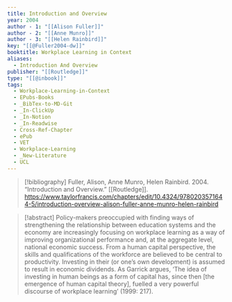 ```yaml
---
title: Introduction and Overview
year: 2004
author - 1: "[[Alison Fuller]]"
author - 2: "[[Anne Munro]]"
author - 3: "[[Helen Rainbird]]"
key: "[[@Fuller2004-dw]]"
booktitle: Workplace Learning in Context
aliases:
  - Introduction And Overview
publisher: "[[Routledge]]"
type: "[[@inbook]]"
tags:
  - Workplace-Learning-in-Context
  - EPubs-Books
  - _BibTex-to-MD-Git
  - _In-ClickUp
  - _In-Notion
  - _In-Readwise
  - Cross-Ref-Chapter
  - ePub
  - VET
  - Workplace-Learning
  - _New-Literature
  - UCL
---
```


> [!bibliography]
> Fuller, Alison, Anne Munro, Helen Rainbird. 2004. “Introduction and Overview.” [[Routledge]]. https://www.taylorfrancis.com/chapters/edit/10.4324/9780203571644-5/introduction-overview-alison-fuller-anne-munro-helen-rainbird

> [!abstract]
> Policy-makers preoccupied with finding ways of strengthening the relationship between education systems and the economy are increasingly focusing on workplace learning as a way of improving organizational performance and, at the aggregate level, national economic success. From a human capital perspective, the skills and qualifications of the workforce are believed to be central to productivity. Investing in their (or one’s own development) is assumed to result in economic dividends. As Garrick argues, ‘The idea of investing in human beings as a form of capital has, since then [the emergence of human capital theory], fuelled a very powerful discourse of workplace learning’ (1999: 217).